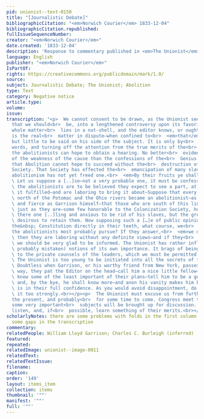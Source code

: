 ```yaml
---
pid: unionist--text-0150
title: "[Journalistic Debate]"
bibliographicCitation: "<em>Norwich Courier</em> 1833-12-04"
bibliographicCitation.republished: 
fullIssueSequenceNumber: 
creator: "<em>Norwich Courier</em>"
date.created: '1833-12-04'
description: 'Response to commentary published in <em>The Unionist</em> '
language: English
publisher: "<em>Norwich Courier</em>"
IsPartOf: 
rights: https://creativecommons.org/publicdomain/mark/1.0/
source: 
subject: Journalistic Debate; The Unionist; Abolition
type: Text
category: Negative notice
article.type: 
volume: 
issue: 
transcription: "<p>  We cannot consent to be drawn, as the Unionist seems desirous
  that we should<br>  be, into a lengthened controversy upon its favorite topic. The
  whole matter<br>  lies in a nut-shell, and the editor knows, or ought to know, what
  is the real<br>  matter in dispute—when confined to<br>  <em>that</em>  there is
  but little to be said on his side of the subject. It is only by<br>  multiplying
  words, and turning off the attention from the true merits of the<br>  debate, that
  the abolitionists can hope to obtain a hearing. No better<br>  evidence is wanted
  of the weakness of the cause than the confessions of the<br>  Genius of Temperance,
  that Abolition cannot hope to succeed without the<br>  destruction of the Colonization
  Society. That Society has effected the<br>  emancipation of many slaves, whereas
  abolitionism has not yet freed one.<br>  <em>By their fruits ye shall know them.</em>
  \ Let us suppose a [..]se—not a very probable one, it must be confessed, yet if<br>
  \ the abolitionists are to be believed they expect to see a part, at least, of<br>
  \ it fulfilled—and are laboring to bring it about—Suppose that every person<br>
  \ north of the Potomac and the Ohio rivers became an abolitionist—as dedicated<br>
  \ and fierce as Garrison himself—that those who are south of this line remain<br>
  \ just as they are—some few honorable to the Colonization Society, here and<br>
  \ there one [..]ling and anxious to be rid of his slaves, but the great majority<br>
  \ desirous to retain them. Now supposing such a […]e of public opinion—and<br>  with&nbsp;
  the&nbsp; Constitution directly in their teeth, what course, we<br>  ask, would
  the abolitionists most probably pursue? If they answer,<br>  <em>we do not know,</em>
  \ then they are laboring without any definite views—and if they<br>  <em>do know,</em>
  \ we should be very glad to be informed. The Unionist has rather inflated (and<br>
  \ probably mistaken) notions of its own importance. It brags of being admitted<br>
  \ to the private counsels of the leaders, which we must be permitted to doubt.<br>
  \ The Unionist is too young to be initiated into all the secrets of the sect.<br>
  \ Doubtless when Garrison, or his worthy friend from New York, passes along this<br>
  \ way, they pat the Editor on the head—call him a nice little fellow—let him<br>
  \ know some of the least important of their plans—tell him to be a good boy,<br>
  \ and, by the bye, he shall know more—and anon his vanity makes him believe he<br>
  \ is in their full confidence. As you would avoid disappointment, do not trust<br>
  \ it too strongly.<br></p><p>  The Unionist must excuse us from further notice for
  the present, and probably<br>  for some time to come. Congress meet this week, and
  some very important<br>  subjects will be brought up for discussion. We wish to
  listen, and, if<br>  possible, learn something of their merits.<br></p>"
scholarlyNotes: there are some problems with folds in the first column that leave
  some gaps in the transcription
commentary: 
relatedPeople: William Lloyd Garrison; Charles C. Burleigh (inferred)
featured: 
repeated: 
relatedImage: unionist--image-0011
relatedText: 
relatedTextIssue: 
filename: 
caption: 
order: '149'
layout: items_item
collection: items
thumbnail: '""'
manifest: '""'
full: '""'
---
```

